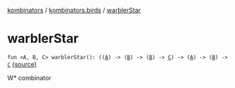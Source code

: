 [kombinators](../index.md) / [kombinators.birds](index.md) / [warblerStar](./warbler-star.md)

# warblerStar

`fun <A, B, C> warblerStar(): ((`[`A`](warbler-star.md#A)`) -> (`[`B`](warbler-star.md#B)`) -> (`[`B`](warbler-star.md#B)`) -> `[`C`](warbler-star.md#C)`) -> (`[`A`](warbler-star.md#A)`) -> (`[`B`](warbler-star.md#B)`) -> `[`C`](warbler-star.md#C) [(source)](https://github.com/pardom/kombinators/tree/master/src/main/kotlin/kombinators/birds/warbler.kt#L18)

W* combinator


